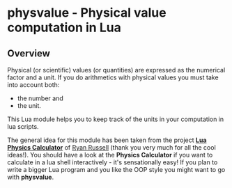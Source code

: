 # physvalue  - Physical value computation in Lua


## Overview
Physical (or scientific) values (or quantities) are expressed as the 
numerical factor and a unit. If you do arithmetics with physical values
you must take into account both:
  * the number and
  * the unit.

This Lua module helps you to keep track of the units in your computation in lua scripts.


The general idea for this module has been taken from the project [**Lua Physics Calculator**](https://github.com/RussellSprouts/Lua-Physics-Calculator)
of [Ryan Russell](https://github.com/RussellSprouts) (thank you very much for all the cool ideas!).
You should have a look at the **Physics Calculator** if you want to calculate in a lua shell 
interactively - it's sensationally easy! If you plan to write a bigger Lua program and you like the OOP style
you might want to go with **physvalue**.

